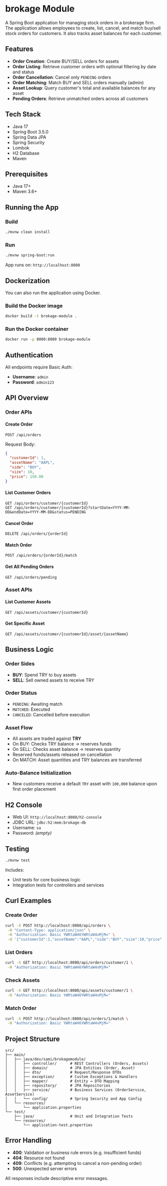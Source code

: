 # brokage Module

A Spring Boot application for managing stock orders in a brokerage firm. The application allows employees to create, list, cancel, and match buy/sell stock orders for customers. It also tracks asset balances for each customer.

## Features

- **Order Creation**: Create BUY/SELL orders for assets
- **Order Listing**: Retrieve customer orders with optional filtering by date and status
- **Order Cancellation**: Cancel only `PENDING` orders
- **Order Matching**: Match BUY and SELL orders manually (admin)
- **Asset Lookup**: Query customer's total and available balances for any asset
- **Pending Orders**: Retrieve unmatched orders across all customers

## Tech Stack

- Java 17
- Spring Boot 3.5.0
- Spring Data JPA
- Spring Security
- Lombok
- H2 Database
- Maven

## Prerequisites

- Java 17+
- Maven 3.6+

## Running the App

### Build

```bash
./mvnw clean install
```

### Run

```bash
./mvnw spring-boot:run
```

App runs on: `http://localhost:8080`

## Dockerization

You can also run the application using Docker.

### Build the Docker image

```bash
docker build -t brokage-module .
```

### Run the Docker container

```bash
docker run -p 8080:8080 brokage-module
```

## Authentication

All endpoints require Basic Auth:

- **Username**: `admin`
- **Password**: `admin123`

## API Overview

### Order APIs

#### Create Order

```http
POST /api/orders
```

Request Body:

```json
{
  "customerId": 1,
  "assetName": "AAPL",
  "side": "BUY",
  "size": 10,
  "price": 150.00
}
```

#### List Customer Orders

```http
GET /api/orders/customer/{customerId}
GET /api/orders/customer/{customerId}?startDate=YYYY-MM-DD&endDate=YYYY-MM-DD&status=PENDING
```

#### Cancel Order

```http
DELETE /api/orders/{orderId}
```

#### Match Order

```http
POST /api/orders/{orderId}/match
```

#### Get All Pending Orders

```http
GET /api/orders/pending
```

### Asset APIs

#### List Customer Assets

```http
GET /api/assets/customer/{customerId}
```

#### Get Specific Asset

```http
GET /api/assets/customer/{customerId}/asset/{assetName}
```

## Business Logic

### Order Sides

- **BUY**: Spend TRY to buy assets
- **SELL**: Sell owned assets to receive TRY

### Order Status

- `PENDING`: Awaiting match
- `MATCHED`: Executed
- `CANCELED`: Cancelled before execution

### Asset Flow

- All assets are traded against **TRY**
- On BUY: Checks TRY balance → reserves funds
- On SELL: Checks asset balance → reserves quantity
- Reserved funds/assets released on cancellation
- On MATCH: Asset quantities and TRY balances are transferred

### Auto-Balance Initialization

- New customers receive a default `TRY` asset with `100,000` balance upon first order placement

## H2 Console

- Web UI: `http://localhost:8080/h2-console`
- JDBC URL: `jdbc:h2:mem:brokage-db`
- Username: `sa`
- Password: *(empty)*

## Testing

```bash
./mvnw test
```

Includes:

- Unit tests for core business logic
- Integration tests for controllers and services

## Curl Examples

### Create Order

```bash
curl -X POST http://localhost:8080/api/orders \
 -H "Content-Type: application/json" \
 -H "Authorization: Basic YWRtaW46YWRtaW4xMjM=" \
 -d '{"customerId":1,"assetName":"AAPL","side":"BUY","size":10,"price":150}'
```

### List Orders

```bash
curl -X GET http://localhost:8080/api/orders/customer/1 \
 -H "Authorization: Basic YWRtaW46YWRtaW4xMjM="
```

### Check Assets

```bash
curl -X GET http://localhost:8080/api/assets/customer/1 \
 -H "Authorization: Basic YWRtaW46YWRtaW4xMjM="
```

### Match Order

```bash
curl -X POST http://localhost:8080/api/orders/1/match \
 -H "Authorization: Basic YWRtaW46YWRtaW4xMjM="
```

## Project Structure

```
src/
├── main/
│   ├── java/dev/sami/brokagemodule/
│   │   ├── controller/      # REST Controllers (Orders, Assets)
│   │   ├── domain/          # JPA Entities (Order, Asset)
│   │   ├── dto/             # Request/Response DTOs
│   │   ├── exception/       # Custom Exceptions & Handlers
│   │   ├── mapper/          # Entity ↔ DTO Mapping
│   │   ├── repository/      # JPA Repositories
│   │   ├── service/         # Business Services (OrderService, AssetService)
│   │   └── config/          # Spring Security and App Config
│   └── resources/
│       └── application.properties
└── test/
    ├── java/                # Unit and Integration Tests
    └── resources/
        └── application-test.properties
```

## Error Handling

- **400**: Validation or business rule errors (e.g. insufficient funds)
- **404**: Resource not found
- **409**: Conflicts (e.g. attempting to cancel a non-pending order)
- **500**: Unexpected server errors

All responses include descriptive error messages.

